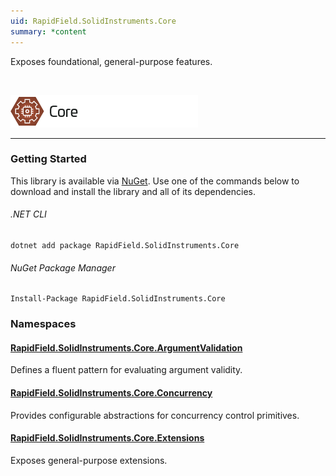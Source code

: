 ```yaml
---
uid: RapidField.SolidInstruments.Core
summary: *content
---
```


<!--
Copyright (c) RapidField LLC. Licensed under the MIT License. See LICENSE.txt in the project root for license information.
-->

Exposes foundational, general-purpose features.

<br />

![Core label](../images/Label.Core.300w.png)
- - -

### Getting Started

This library is available via [NuGet](https://docs.microsoft.com/en-us/nuget/quickstart/install-and-use-a-package-in-visual-studio). Use one of the commands below to download and install the library and all of its dependencies.

###### .NET CLI

```shell
dotnet add package RapidField.SolidInstruments.Core
```

###### NuGet Package Manager

```shell
Install-Package RapidField.SolidInstruments.Core
```

### Namespaces

#### [RapidField.SolidInstruments.Core.ArgumentValidation](RapidField.SolidInstruments.Core.ArgumentValidation.html)

<section>
Defines a fluent pattern for evaluating argument validity.
</section>

#### [RapidField.SolidInstruments.Core.Concurrency](RapidField.SolidInstruments.Core.Concurrency.html)

<section>
Provides configurable abstractions for concurrency control primitives.
</section>

#### [RapidField.SolidInstruments.Core.Extensions](RapidField.SolidInstruments.Core.Extensions.html)

<section>
Exposes general-purpose extensions.
</section>